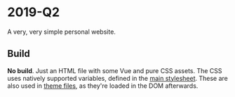 # 2019-Q2
A very, very simple personal website.

## Build
**No build**. Just an HTML file with some Vue and pure CSS assets. 
The CSS uses natively supported variables, defined in the [main stylesheet](assets/style.css). 
These are also used in [theme files](assets/theme-light.css), as they're loaded in the DOM afterwards.

